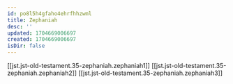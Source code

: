 ```yaml
---
id: po8l5h4gfaho4ehrfhhzwml
title: Zephaniah
desc: ''
updated: 1704669006697
created: 1704669006697
isDir: false
---
```

[[jst.jst-old-testament.35-zephaniah.zephaniah1]]
[[jst.jst-old-testament.35-zephaniah.zephaniah2]]
[[jst.jst-old-testament.35-zephaniah.zephaniah3]]
